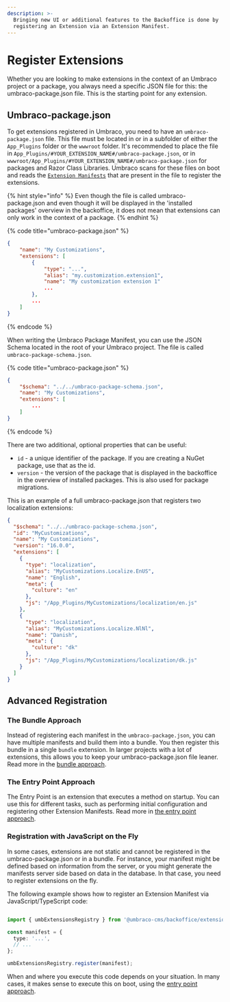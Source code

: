 ```yaml
---
description: >-
  Bringing new UI or additional features to the Backoffice is done by
  registering an Extension via an Extension Manifest.
---
```



# Register Extensions
Whether you are looking to make extensions in the context of an Umbraco project or a package, you always need a specific JSON file for this: the umbraco-package.json file. This is the starting point for any extension.


## Umbraco-package.json
To get extensions registered in Umbraco, you need to have an `umbraco-package.json` file. This file must be located in or in a subfolder of either the `App_Plugins` folder or the `wwwroot` folder. It's recommended to place the file in `App_Plugins/#YOUR_EXTENSION_NAME#/umbraco-package.json`, or in `wwwroot/App_Plugins/#YOUR_EXTENSION_NAME#/umbraco-package.json` for packages and Razor Class Libraries. Umbraco scans for these files on boot and reads the [`Extension Manifests`](extension-manifest.md) that are present in the file to register the extensions.

{% hint style="info" %}
Even though the file is called umbraco-package.json and even though it will be displayed in the 'installed packages' overview in the backoffice, it does not mean that extensions can only work in the context of a package.
{% endhint %}

{% code title="umbraco-package.json" %}
```json
{
    "name": "My Customizations",
    "extensions": [
        {
            "type": "...",
            "alias": "my.customization.extension1",
            "name": "My customization extension 1"
            ...
        },
        ...
    ]
}
```
{% endcode %}


When writing the Umbraco Package Manifest, you can use the JSON Schema located in the root of your Umbraco project. The file is called `umbraco-package-schema.json`.

{% code title="umbraco-package.json" %}
```json
{
    "$schema": "../../umbraco-package-schema.json",
    "name": "My Customizations",
    "extensions": [
        ...
    ]
}
```
{% endcode %}


There are two additional, optional properties that can be useful:

* `id` - a unique identifier of the package. If you are creating a NuGet package, use that as the id.
* `version` - the version of the package that is displayed in the backoffice in the overview of installed packages. This is also used for package migrations.


This is an example of a full umbraco-package.json that registers two localization extensions:

```json
{
  "$schema": "../../umbraco-package-schema.json",
  "id": "MyCustomizations",
  "name": "My Customizations",
  "version": "16.0.0",
  "extensions": [
    {
      "type": "localization",
      "alias": "MyCustomizations.Localize.EnUS",
      "name": "English",
      "meta": {
        "culture": "en"
      },
      "js": "/App_Plugins/MyCustomizations/localization/en.js"
    },
    {
      "type": "localization",
      "alias": "MyCustomizations.Localize.NlNl",
      "name": "Danish",
      "meta": {
        "culture": "dk"
      },
      "js": "/App_Plugins/MyCustomizations/localization/dk.js"
    }
  ]
}
```


## Advanced Registration
### The Bundle Approach
Instead of registering each manifest in the `umbraco-package.json`, you can have multiple manifests and build them into a bundle. You then register this bundle in a single `bundle` extension. In larger projects with a lot of extensions, this allows you to keep your umbraco-package.json file leaner. Read more in the [bundle approach](../extension-types/bundle.md).

### The Entry Point Approach
The Entry Point is an extension that executes a method on startup. You can use this for different tasks, such as performing initial configuration and registering other Extension Manifests. Read more in [the entry point approach](../extension-types/backoffice-entry-point.md).

### Registration with JavaScript on the Fly
In some cases, extensions are not static and cannot be registered in the umbraco-package.json or in a bundle. For instance, your manifest might be defined based on information from the server, or you might generate the manifests server side based on data in the database. In that case, you need to register extensions on the fly.

The following example shows how to register an Extension Manifest via JavaScript/TypeScript code:

```typescript

import { umbExtensionsRegistry } from '@umbraco-cms/backoffice/extension-registry';

const manifest = {
  type: '...',
  // ...
};

umbExtensionsRegistry.register(manifest);
```


When and where you execute this code depends on your situation. In many cases, it makes sense to execute this on boot, using the [entry point approach](../extension-types/backoffice-entry-point.md).
